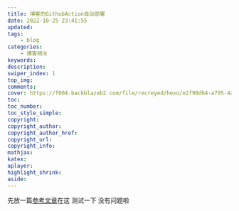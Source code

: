 ```yaml
---
title: 博客的GithubAction自动部署
date: 2022-10-25 23:41:55
updated:
tags:
    - blog
categories:
    - 博客相关
keywords:
description:
swiper_index: 1
top_img:
comments:
cover: https://f004.backblazeb2.com/file/recreyed/hexo/e2f98d64-a795-4afb-a631-a76efbedd758.jpeg
toc:
toc_number:
toc_style_simple:
copyright:
copyright_author:
copyright_author_href:
copyright_url:
copyright_info:
mathjax:
katex:
aplayer:
highlight_shrink:
aside:
---
```

先放一篇[参考文章](https://akilar.top/posts/f752c86d/)在这
测试一下 没有问题啦